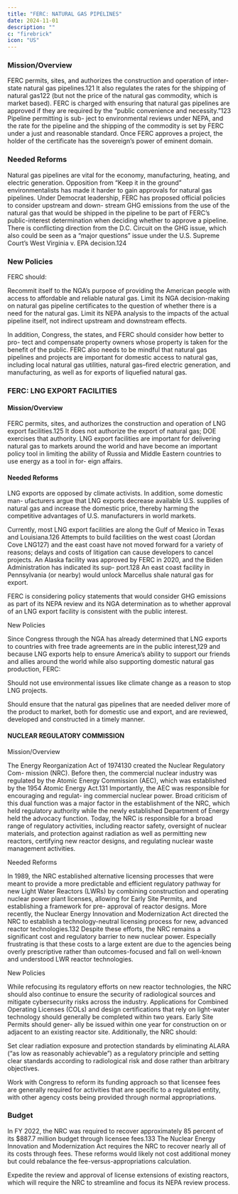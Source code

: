 ```yaml
---
title: "FERC: NATURAL GAS PIPELINES"
date: 2024-11-01
description: ""
c: "firebrick"
icon: "US"
---
```



### Mission/Overview

FERC permits, sites, and authorizes the construction and operation of inter-
state natural gas pipelines.121 It also regulates the rates for the shipping of natural
gas122 (but not the price of the natural gas commodity, which is market based).
FERC is charged with ensuring that natural gas pipelines are approved if they are
required by the “public convenience and necessity.”123 Pipeline permitting is sub-
ject to environmental reviews under NEPA, and the rate for the pipeline and the
shipping of the commodity is set by FERC under a just and reasonable standard.
Once FERC approves a project, the holder of the certificate has the sovereign’s
power of eminent domain.


### Needed Reforms

Natural gas pipelines are vital for the economy, manufacturing, heating, and
electric generation. Opposition from “Keep it in the ground” environmentalists
has made it harder to gain approvals for natural gas pipelines. Under Democrat
leadership, FERC has proposed official policies to consider upstream and down-
stream GHG emissions from the use of the natural gas that would be shipped in
the pipeline to be part of FERC’s public-interest determination when deciding
whether to approve a pipeline. There is conflicting direction from the D.C. Circuit
on the GHG issue, which also could be seen as a “major questions” issue under the
U.S. Supreme Court’s West Virginia v. EPA decision.124


### New Policies

FERC should:

Recommit itself to the NGA’s purpose of providing the American people with access to affordable and reliable natural gas. Limit its NGA decision-making on natural gas pipeline certificates to the question of whether there is a need for the natural gas. Limit its NEPA analysis to the impacts of the actual pipeline itself, not indirect upstream and downstream effects.

In addition, Congress, the states, and FERC should consider how better to pro- tect and compensate property owners whose property is taken for the benefit of the public. FERC also needs to be mindful that natural gas pipelines and projects are important for domestic access to natural gas, including local natural gas utilities, natural gas–fired electric generation, and manufacturing, as well as for exports of liquefied natural gas.


### FERC: LNG EXPORT FACILITIES


####  Mission/Overview

FERC permits, sites, and authorizes the construction and operation of LNG export facilities.125 It does not authorize the export of natural gas; DOE exercises that authority. LNG export facilities are important for delivering natural gas to markets around the world and have become an important policy tool in limiting the ability of Russia and Middle Eastern countries to use energy as a tool in for- eign affairs.


#### Needed Reforms

LNG exports are opposed by climate activists. In addition, some domestic man-
ufacturers argue that LNG exports decrease available U.S. supplies of natural gas
and increase the domestic price, thereby harming the competitive advantages of
U.S. manufacturers in world markets.

Currently, most LNG export facilities are along the Gulf of Mexico in Texas and
Louisiana.126 Attempts to build facilities on the west coast (Jordan Cove LNG127)
and the east coast have not moved forward for a variety of reasons; delays and
costs of litigation can cause developers to cancel projects. An Alaska facility was
approved by FERC in 2020, and the Biden Administration has indicated its sup-
port.128 An east coast facility in Pennsylvania (or nearby) would unlock Marcellus
shale natural gas for export.

FERC is considering policy statements that would consider GHG emissions as
part of its NEPA review and its NGA determination as to whether approval of an
LNG export facility is consistent with the public interest.

New Policies

Since Congress through the NGA has already determined that LNG exports to
countries with free trade agreements are in the public interest,129 and because LNG
exports help to ensure America’s ability to support our friends and allies around
the world while also supporting domestic natural gas production, FERC:

Should not use environmental issues like climate change as a reason
to stop LNG projects.

Should ensure that the natural gas pipelines that are needed deliver
more of the product to market, both for domestic use and export, and
are reviewed, developed and constructed in a timely manner.


#### NUCLEAR REGULATORY COMMISSION

Mission/Overview

The Energy Reorganization Act of 1974130 created the Nuclear Regulatory Com-
mission (NRC). Before then, the commercial nuclear industry was regulated by
the Atomic Energy Commission (AEC), which was established by the 1954 Atomic
Energy Act.131 Importantly, the AEC was responsible for encouraging and regulat-
ing commercial nuclear power. Broad criticism of this dual function was a major
factor in the establishment of the NRC, which held regulatory authority while the
newly established Department of Energy held the advocacy function. Today, the
NRC is responsible for a broad range of regulatory activities, including reactor
safety, oversight of nuclear materials, and protection against radiation as well as
permitting new reactors, certifying new reactor designs, and regulating nuclear
waste management activities.

Needed Reforms

In 1989, the NRC established alternative licensing processes that were meant to
provide a more predictable and efficient regulatory pathway for new Light Water
Reactors (LWRs) by combining construction and operating nuclear power plant
licenses, allowing for Early Site Permits, and establishing a framework for pre-
approval of reactor designs. More recently, the Nuclear Energy Innovation and
Modernization Act directed the NRC to establish a technology-neutral licensing
process for new, advanced reactor technologies.132 Despite these efforts, the NRC remains a significant cost and regulatory barrier to new nuclear power. Especially frustrating is that these costs to a large extent are due to the agencies being overly
prescriptive rather than outcomes-focused and fall on well-known and understood
LWR reactor technologies.

New Policies

While refocusing its regulatory efforts on new reactor technologies, the NRC
should also continue to ensure the security of radiological sources and mitigate
cybersecurity risks across the industry. Applications for Combined Operating
Licenses (COLs) and design certifications that rely on light-water technology
should generally be completed within two years. Early Site Permits should gener-
ally be issued within one year for construction on or adjacent to an existing reactor
site. Additionally, the NRC should:

Set clear radiation exposure and protection standards by eliminating
ALARA (“as low as reasonably achievable”) as a regulatory principle
and setting clear standards according to radiological risk and dose
rather than arbitrary objectives.

Work with Congress to reform its funding approach so that licensee
fees are generally required for activities that are specific to a
regulated entity, with other agency costs being provided through
normal appropriations.


### Budget

In FY 2022, the NRC was required to recover approximately 85 percent of its
$887.7 million budget through licensee fees.133 The Nuclear Energy Innovation
and Modernization Act requires the NRC to recover nearly all of its costs through
fees. These reforms would likely not cost additional money but could rebalance
the fee-versus-appropriations calculation.

Expedite the review and approval of license extensions of existing
reactors, which will require the NRC to streamline and focus its
NEPA review process.

